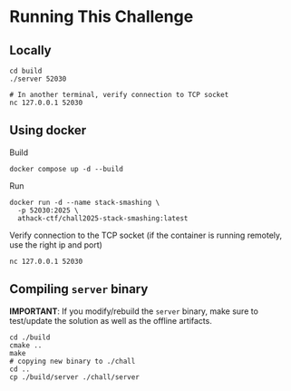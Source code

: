 # Running This Challenge

## Locally

```
cd build
./server 52030

# In another terminal, verify connection to TCP socket
nc 127.0.0.1 52030
```

## Using docker

Build
```
docker compose up -d --build
```

Run
```
docker run -d --name stack-smashing \
  -p 52030:2025 \
  athack-ctf/chall2025-stack-smashing:latest
```

Verify connection to the TCP socket (if the container is running remotely, use the right ip and port)
```
nc 127.0.0.1 52030
```

## Compiling `server` binary

**IMPORTANT**: If you modify/rebuild the `server` binary, make sure to test/update the solution as well as the offline artifacts.
```
cd ./build
cmake ..
make
# copying new binary to ./chall
cd ..
cp ./build/server ./chall/server
```

